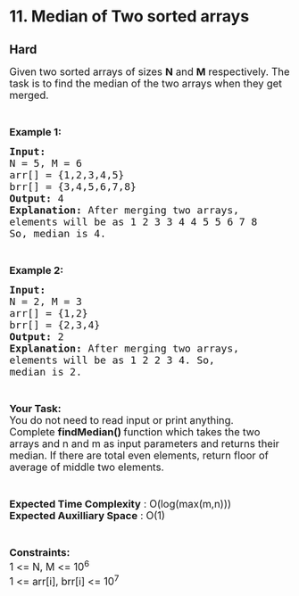 # 11. Median of Two sorted arrays
## Hard 
<div class="problem-statement">
                <p></p><p><span style="font-size:18px">Given two sorted arrays of sizes <strong>N</strong> and <strong>M</strong> respectively. The task is to find the median of the two arrays when they get merged.</span></p>

<p>&nbsp;</p>

<p><span style="font-size:18px"><strong>Example 1:</strong></span></p>

<pre><span style="font-size:18px"><strong>Input:
</strong>N = 5, M = 6 
arr[] = {1,2,3,4,5}
brr[] = {3,4,5,6,7,8}
<strong>Output: </strong>4<strong>
Explanation: </strong>After merging two arrays, 
elements will be as 1 2 3 3 4 4 5 5 6 7 8
So, median is 4.</span></pre>

<p>&nbsp;</p>

<p><span style="font-size:18px"><strong>Example 2:</strong></span></p>

<pre><span style="font-size:18px"><strong>Input:
</strong>N = 2, M = 3 
arr[] = {1,2}
brr[] = {2,3,4}
<strong>Output: </strong>2<strong>
Explanation: </strong>After merging two arrays, 
elements will be as 1 2 2 3 4. So, 
median is 2.</span>
</pre>

<p>&nbsp;</p>

<p><span style="font-size:18px"><strong>Your Task:</strong><br>
You do not need to read input or print anything. Complete&nbsp;<strong>findMedian()&nbsp;</strong>function which takes the two arrays and n and m as input parameters&nbsp;and returns&nbsp;their median. If&nbsp;there are total even elements,&nbsp;return floor of average of middle two elements.</span></p>

<p>&nbsp;</p>

<p><span style="font-size:18px"><strong>Expected Time Complexity</strong> : O(log(max(m,n)))<br>
<strong>Expected Auxilliary Space</strong> : O(1)</span></p>

<p>&nbsp;</p>

<p><span style="font-size:18px"><strong>Constraints:</strong><br>
1 &lt;= N, M &lt;= 10<sup>6</sup><br>
1 &lt;= arr[i], brr[i] &lt;= 10<sup>7</sup></span></p>

<p>&nbsp;</p>
 <p></p>
            </div>